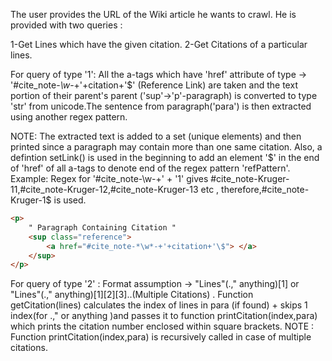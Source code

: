 The user provides the URL of the Wiki article he wants to crawl.
He is provided with two queries :

1-Get Lines which have the given citation.
2-Get Citations of a particular lines.

For query of type '1': All the a-tags which have 'href' attribute of type -> '#cite_note-*\w*-+'+citation+'\$' (Reference Link)
are taken and the text portion of their parent's parent ('sup'->'p'-paragraph) is converted to type 'str' from unicode.The sentence from paragraph('para') is then extracted using another regex pattern.

NOTE:
The extracted text is added to a set (unique elements) and then printed since a paragraph may contain more than one same citation. Also, a defintion setLink() is used in the beginning to add an element '$' in the end of 'href' of all a-tags to denote end of the regex pattern 'refPattern'. Example: Regex for '#cite_note-\w-+' + '1' gives #cite_note-Kruger-11,#cite_note-Kruger-12,#cite_note-Kruger-13 etc , therefore,#cite_note-Kruger-1$ is used.

```html
<p> 
    " Paragraph Containing Citation "
    <sup class="reference"> 
        <a href="#cite_note-*\w*-+'+citation+'\$"> </a> 
    </sup> 
</p> 

```
For query of type '2' : Format assumption -> "Lines"(.," anything)[1] or "Lines"(.," anything)[1][2][3]..(Multiple Citations) . Function getCitation(lines) calculates the index of lines in para (if found) + skips 1 index(for .," or anything )and passes it to function printCitation(index,para) which prints the citation number enclosed within square brackets. NOTE : Function printCitation(index,para) is recursively called in case of multiple citations.
